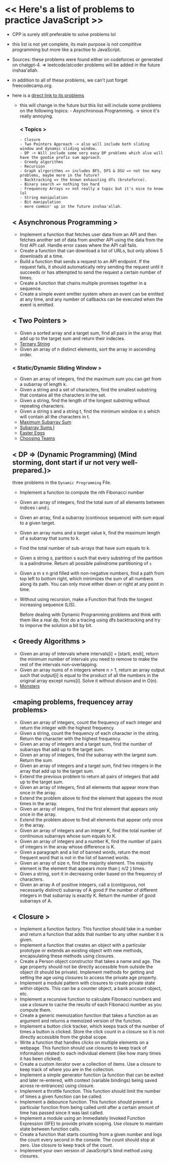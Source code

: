 # << Here's a list of problems to practice JavaScript >>  
- CPP is surely still preferable to solve problems lol
- this list is not yet complete, its main purpose is not compititve programming but more like a practise to JavaScript.
- Sources: these problems were found either on codeforces or generated on chatgpt-4. => leetcode/atcoder problems will be added in the future inshaa'allah.
- in addition to all of these problems, we can't just forget freecodecamp.org.
- here is a [direct link to its problems](https://www.freecodecamp.org/learn/javascript-algorithms-and-data-structures/basic-javascript)
  - this will change in the future but this list will include some problems on the following topics:
        - Asynchronous Programming. -> since it's really annoying.
    ### < Topics > 
        - Closure
        - Two Pointers Approach -> also will include both sliding window and dynamic sliding window.
        - DP -> Will include some very easy DP problems which also will have the goodie prefix sum approach.
        - Greedy algorithms
        - Recursion
        - Graph alrgorithms => includes BFS, DFS & DSU => not too many problems, maybe more in the future?
        - Backtracking => the known exhausting dfs (bruteforce).
        - Binary search => nothing too hard
        - Frequencey Arrays => not really a topic but it's nice to know lol
        - String manipulation
        - Bit manipulation
        - more commin' up in the future inshaa'allah.

  ## <  Asynchronous Programming >
  - Implement a function that fetches user data from an API and then fetches another set of data from another API using the data from the first API call. Handle error cases where the API call fails.
  - Create a function that can download a list of URLs, but only allows 5 downloads at a time.
  - Build a function that sends a request to an API endpoint. If the request fails, it should automatically retry sending the request until it succeeds or has attempted to send the request a certain number of times.
  - Create a function that chains multiple promises together in a sequence.
  - Create a simple event emitter system where an event can be emitted at any time, and any number of callbacks can be executed when the event is emitted.
 
  ## < Two Pointers >
  - Given a sorted array and a target sum, find all pairs in the array that add up to the target sum and return their indecies.
  - [Ternary String](https://codeforces.com/contest/1354/problem/B)
  - Given an array of n distinct elements, sort the array in ascending order.
  ### < Static/Dynamic Sliding Window >
  - Given an array of integers, find the maximum sum you can get from a subarray of length k.
  - Given a string and a set of characters, find the smallest substring that contains all the characters in the set.
  - Given a string, find the length of the longest substring without repeating characters.
  - Given a string s and a string t, find the minimum window in s which will contain all the characters in t.
  - [Maximum Subarray Sum](https://cses.fi/problemset/task/1643)
  - [Subarray Sums I](https://cses.fi/problemset/task/1660)
  - [Easter Eggs](https://codeforces.com/problemset/problem/78/B)
  - [Choosing Teams](https://codeforces.com/problemset/problem/432/A)

 
  ## < DP => (Dynamic Programming)  (Mind storming, dont start if ur not very well-prepared.)>
  three problems in the `Dynamic Programming` File.
  -  Implement a function to compute the nth Fibonacci number
  -  Given an array of integers, find the total sum of all elements between indices i and j.
  -  Given an array, find a subarray (continous sequence) with sum equal to a given target.
  -  Given an array nums and a target value k, find the maximum length of a subarray that sums to k.
  -  Find the total number of sub-arrays that have sum equals to k.
  - Given a string s, partition s such that every substring of the partition is a palindrome. Return all possible palindrome partitioning of `s`
  - Given a m x n grid filled with non-negative numbers, find a path from top left to bottom right, which minimizes the sum of all numbers along its path. You can only move either down or right at any point in time.
  - Without using recursion, make a Function that finds the longest increasing sequence (LIS).

    Before dealing with Dynamic Programming problems and think with them like a real dp, first do a tracing using dfs backtracking and try to imporve the solution a bit by bit.
 
  ## < Greedy Algorithms >
  - Given an array of intervals where intervals[i] = [starti, endi], return the minimum number of intervals you need to remove to make the rest of the intervals non-overlapping.
  - Given an array nums of n integers where n > 1, return an array output such that output[i] is equal to the product of all the numbers in the original array except nums[i]. Solve it without division and in O(n).
  - [Monsters](https://codeforces.com/contest/1849/problem/B)
 
  ## <maping problems, frequencey array problems>
  - Given an array of integers, count the frequency of each integer and return the integer with the highest frequency.
  - Given a string, count the frequency of each character in the string. Return the character with the highest frequency.
  - Given an array of integers and a target sum, find the number of subarrays that add up to the target sum.
  - Given an array of integers, find the subarray with the largest sum. Return the sum.
  - Given an array of integers and a target sum, find two integers in the array that add up to the target sum.
  - Extend the previous problem to return all pairs of integers that add up to the target sum.
  - Given an array of integers, find all elements that appear more than once in the array.
  - Extend the problem above to find the element that appears the most times in the array.
  - Given an array of integers, find the first element that appears only once in the array.
  - Extend the problem above to find all elements that appear only once in the array.
  - Given an array of integers and an integer K, find the total number of continuous subarrays whose sum equals to K.
  - Given an array of integers and a number K, find the number of pairs of integers in the array whose difference is K.
  - Given a paragraph and a list of banned words, return the most frequent word that is not in the list of banned words.
  - Given an array of size n, find the majority element. The majority element is the element that appears more than ⌊ n/2 ⌋ times.
  - Given a string, sort it in decreasing order based on the frequency of characters.
  - Given an array A of positive integers, call a (contiguous, not necessarily distinct) subarray of A good if the number of different integers in that subarray is exactly K. Return the number of good subarrays of A.

  ## < Closure >
  - Implement a function factory. This function should take in a number and return a function that adds that number to any other number it is given.
  - Implement a function that creates an object with a particular prototype or extends an existing object with new methods, encapsulating these methods using closures.
  - Create a Person object constructor that takes a name and age. The age property should not be directly accessible from outside the object (it should be private). Implement methods for getting and setting the age using closures to access the private age property.
  - Implement a module pattern with closures to create private state within objects. This can be a counter object, a bank account object, etc.
  - Implement a recursive function to calculate Fibonacci numbers and use a closure to cache the results of each Fibonacci number as you compute them.
  - Create a generic memoization function that takes a function as an argument and returns a memoized version of the function.
  - Implement a button click tracker, which keeps track of the number of times a button is clicked. Store the click count in a closure so it is not directly accessible from the global scope.
  - Write a function that handles clicks on multiple elements on a webpage. This function should use closures to keep track of information related to each individual element (like how many times it has been clicked).
  - Create a custom iterator over a collection of items. Use a closure to keep track of where you are in the collection.
  - Implement a simple generator function (a function that can be exited and later re-entered, with context (variable bindings) being saved across re-entrances) using closure.
  - Implement a throttle function. This function should limit the number of times a given function can be called.
  - Implement a debounce function. This function should prevent a particular function from being called until after a certain amount of time has passed since it was last called.
  - Implement a module using an Immediately Invoked Function Expression (IIFE) to provide private scoping. Use closure to maintain state between function calls.
  - Create a function that starts counting from a given number and logs the count every second in the console. The count should stop at zero. Use closure to keep track of the count.
  - Implement your own version of JavaScript's bind method using closures.


